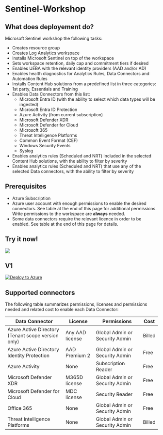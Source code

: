 # Sentinel-Workshop

## What does deployement do?

Microsoft Sentinel workshop the following tasks:

- Creates resource group
- Creates Log Analytics workspace
- Installs Microsoft Sentinel on top of the workspace
- Sets workspace retention, daily cap and commitment tiers if desired
- Enables UEBA with the relevant identity providers (AAD and/or AD)
- Enables health diagnostics for Analytics Rules, Data Connectors and Automation Rules
- Installs Content Hub solutions from a predefined list in three categories: 1st party, Essentials and Training
- Enables Data Connectors from this list:
    + Microsoft Entra ID (with the ability to select which data types will be ingested)
    + Microsoft Entra ID Protection
    + Azure Activity (from current subscription)
    + Microsoft Defender XDR
    + Microsoft Defender for Cloud
    + Microsoft 365
    + Threat Intelligence Platforms
    + Common Event Format (CEF)
    + Windows Security Events
    + Syslog
- Enables analytics rules (Scheduled and NRT) included in the selected Content Hub solutions, with the ability to filter by severity
- Enables analytics rules (Scheduled and NRT) that use any of the selected Data connectors, with the ability to filter by severity

## Prerequisites

- Azure Subscription
- Azure user account with enough permissions to enable the desired connectors. See table at the end of this page for additional permissions. Write permissions to the workspace are **always** needed.
- Some data connectors require the relevant licence in order to be enabled. See table at the end of this page for details.

## Try it now!
<a href="https://portal.azure.com/#create/Microsoft.Template/uri/https%3A%2F%2Fraw.githubusercontent.com%2FMannai-Microsoft-Solutions%2FSentinel-Workshop%2Fmain%2Fazuredeploy.json/createUIDefinitionUri/https%3A%2F%2Fraw.githubusercontent.com%2FMannai-Microsoft-Solutions%2FSentinel-Workshop%2Fmain%2FcreateUiDefinition.json" target="_blank">
    <img src="https://aka.ms/deploytoazurebutton""/>
</a>

## V1
 
[![Deploy to Azure](https://aka.ms/deploytoazurebutton)](https://portal.azure.com/#create/Microsoft.Template/uri/https%3A%2F%2Fraw.githubusercontent.com%2FAzure%2FAzure-Sentinel%2Fmaster%2FTools%2FSentinel-All-In-One%2Fv2%2Fazuredeploy.json/createUIDefinitionUri/https%3A%2F%2Fraw.githubusercontent.com%2FAzure%2FAzure-Sentinel%2Fmaster%2FTools%2FSentinel-All-In-One%2Fv2%2FcreateUiDefinition.json) 
 
</a>

## Supported connectors

The following table summarizes permissions, licenses and permissions needed and related cost to enable each Data Connector:

| Data Connector                                 | License         |  Permissions                    | Cost      |
| ---------------------------------------------- | --------------- |---------------------------------|-----------|
| Azure Active Directory (Tenant scope version only) | Any AAD license | Global Admin or Security Admin  | Billed    |
| Azure Active Directory Identity Protection  | AAD Premium 2   | Global Admin or Security Admin  | Free      |
| Azure Activity                                 | None            | Subscription Reader             | Free      |
| Microsoft Defender XDR                         | M365D license   | Global Admin or Security Admin  | Free      |
| Microsoft Defender for Cloud                   | MDC license     | Security Reader                 | Free      |
| Office 365                                     | None            | Global Admin or Security Admin  | Free      |
| Threat Intelligence Platforms                  | None            | Global Admin or Security Admin  | Billed    |
